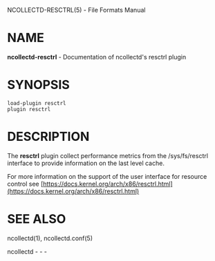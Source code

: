 NCOLLECTD-RESCTRL(5) - File Formats Manual

# NAME

**ncollectd-resctrl** - Documentation of ncollectd's resctrl plugin

# SYNOPSIS

	load-plugin resctrl
	plugin resctrl

# DESCRIPTION

The **resctrl** plugin collect performance metrics from the
/sys/fs/resctrl interface to provide information on the last level cache.

For more information on the support of the user interface for resource control
see
[https://docs.kernel.org/arch/x86/resctrl.html](https://docs.kernel.org/arch/x86/resctrl.html)

# SEE ALSO

ncollectd(1),
ncollectd.conf(5)

ncollectd - - -
